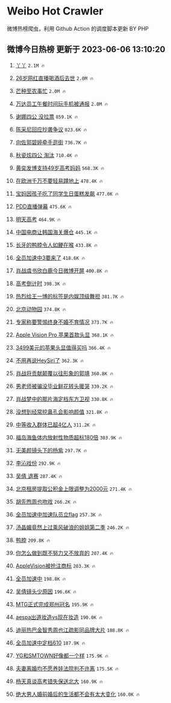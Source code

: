 # Weibo Hot Crawler 



微博热榜爬虫，利用 Github Action 的调度脚本更新 BY PHP 


## 微博今日热榜 更新于 2023-06-06 13:10:20 
1. [丫丫](https://s.weibo.com/weibo?q=%E4%B8%AB%E4%B8%AB&t=31&band_rank=1&Refer=top) `2.1M 🔥` 

1. [26岁网红直播喝酒后去世](https://s.weibo.com/weibo?q=%2326%E5%B2%81%E7%BD%91%E7%BA%A2%E7%9B%B4%E6%92%AD%E5%96%9D%E9%85%92%E5%90%8E%E5%8E%BB%E4%B8%96%23&t=31&band_rank=2&Refer=top) `2.0M 🔥` 

1. [芒种至农事忙](https://s.weibo.com/weibo?q=%23%E8%8A%92%E7%A7%8D%E8%87%B3%E5%86%9C%E4%BA%8B%E5%BF%99%23&t=31&band_rank=3&Refer=top) `2.0M 🔥` 

1. [万达员工午餐时间玩手机被通报](https://s.weibo.com/weibo?q=%23%E4%B8%87%E8%BE%BE%E5%91%98%E5%B7%A5%E5%8D%88%E9%A4%90%E6%97%B6%E9%97%B4%E7%8E%A9%E6%89%8B%E6%9C%BA%E8%A2%AB%E9%80%9A%E6%8A%A5%23&t=31&band_rank=4&Refer=top) `2.0M 🔥` 

1. [谢娜四公 没拉票](https://s.weibo.com/weibo?q=%E8%B0%A2%E5%A8%9C%E5%9B%9B%E5%85%AC%20%E6%B2%A1%E6%8B%89%E7%A5%A8&t=31&band_rank=5&Refer=top) `859.1K 🔥` 

1. [陈采尼回应抄袭争议](https://s.weibo.com/weibo?q=%23%E9%99%88%E9%87%87%E5%B0%BC%E5%9B%9E%E5%BA%94%E6%8A%84%E8%A2%AD%E4%BA%89%E8%AE%AE%23&t=31&band_rank=6&Refer=top) `823.6K 🔥` 

1. [向佐郭碧婷牵手逛街](https://s.weibo.com/weibo?q=%23%E5%90%91%E4%BD%90%E9%83%AD%E7%A2%A7%E5%A9%B7%E7%89%B5%E6%89%8B%E9%80%9B%E8%A1%97%23&t=31&band_rank=7&Refer=top) `736.7K 🔥` 

1. [秋瓷炫四公 淘汰](https://s.weibo.com/weibo?q=%E7%A7%8B%E7%93%B7%E7%82%AB%E5%9B%9B%E5%85%AC%20%E6%B7%98%E6%B1%B0&t=31&band_rank=8&Refer=top) `710.4K 🔥` 

1. [黄奕发博支持49岁高考妈妈](https://s.weibo.com/weibo?q=%23%E9%BB%84%E5%A5%95%E5%8F%91%E5%8D%9A%E6%94%AF%E6%8C%8149%E5%B2%81%E9%AB%98%E8%80%83%E5%A6%88%E5%A6%88%23&t=31&band_rank=9&Refer=top) `568.3K 🔥` 

1. [在欧洲千万不要轻易蹲地上](https://s.weibo.com/weibo?q=%23%E5%9C%A8%E6%AC%A7%E6%B4%B2%E5%8D%83%E4%B8%87%E4%B8%8D%E8%A6%81%E8%BD%BB%E6%98%93%E8%B9%B2%E5%9C%B0%E4%B8%8A%23&t=31&band_rank=10&Refer=top) `478.4K 🔥` 

1. [宝妈因孩子吃了同学生日蛋糕发飙](https://s.weibo.com/weibo?q=%E5%AE%9D%E5%A6%88%E5%9B%A0%E5%AD%A9%E5%AD%90%E5%90%83%E4%BA%86%E5%90%8C%E5%AD%A6%E7%94%9F%E6%97%A5%E8%9B%8B%E7%B3%95%E5%8F%91%E9%A3%99&t=31&band_rank=11&Refer=top) `477.0K 🔥` 

1. [PDD直播弹幕](https://s.weibo.com/weibo?q=PDD%E7%9B%B4%E6%92%AD%E5%BC%B9%E5%B9%95&t=31&band_rank=12&Refer=top) `475.6K 🔥` 

1. [明天高考](https://s.weibo.com/weibo?q=%23%E6%98%8E%E5%A4%A9%E9%AB%98%E8%80%83%23&t=31&band_rank=13&Refer=top) `464.9K 🔥` 

1. [中国电商让韩国海关爆仓](https://s.weibo.com/weibo?q=%23%E4%B8%AD%E5%9B%BD%E7%94%B5%E5%95%86%E8%AE%A9%E9%9F%A9%E5%9B%BD%E6%B5%B7%E5%85%B3%E7%88%86%E4%BB%93%23&t=31&band_rank=14&Refer=top) `445.1K 🔥` 

1. [长牙的鸭脖令人如鲠在喉](https://s.weibo.com/weibo?q=%23%E9%95%BF%E7%89%99%E7%9A%84%E9%B8%AD%E8%84%96%E4%BB%A4%E4%BA%BA%E5%A6%82%E9%B2%A0%E5%9C%A8%E5%96%89%23&t=31&band_rank=15&Refer=top) `433.8K 🔥` 

1. [全员加速中3要来了](https://s.weibo.com/weibo?q=%23%E5%85%A8%E5%91%98%E5%8A%A0%E9%80%9F%E4%B8%AD3%E8%A6%81%E6%9D%A5%E4%BA%86%23&t=31&band_rank=16&Refer=top) `418.6K 🔥` 

1. [肖战虞书欣白鹿今日微博开屏](https://s.weibo.com/weibo?q=%23%E8%82%96%E6%88%98%E8%99%9E%E4%B9%A6%E6%AC%A3%E7%99%BD%E9%B9%BF%E4%BB%8A%E6%97%A5%E5%BE%AE%E5%8D%9A%E5%BC%80%E5%B1%8F%23&t=31&band_rank=17&Refer=top) `400.8K 🔥` 

1. [高考倒计时](https://s.weibo.com/weibo?q=%23%E9%AB%98%E8%80%83%E5%80%92%E8%AE%A1%E6%97%B6%23&t=31&band_rank=18&Refer=top) `398.3K 🔥` 

1. [热烈给王一博的标签是内娱顶级舞担](https://s.weibo.com/weibo?q=%23%E7%83%AD%E7%83%88%E7%BB%99%E7%8E%8B%E4%B8%80%E5%8D%9A%E7%9A%84%E6%A0%87%E7%AD%BE%E6%98%AF%E5%86%85%E5%A8%B1%E9%A1%B6%E7%BA%A7%E8%88%9E%E6%8B%85%23&t=31&band_rank=19&Refer=top) `381.7K 🔥` 

1. [北京动物园](https://s.weibo.com/weibo?q=%E5%8C%97%E4%BA%AC%E5%8A%A8%E7%89%A9%E5%9B%AD&t=31&band_rank=20&Refer=top) `374.8K 🔥` 

1. [专家称要警惕终身不婚不育情况](https://s.weibo.com/weibo?q=%23%E4%B8%93%E5%AE%B6%E7%A7%B0%E8%A6%81%E8%AD%A6%E6%83%95%E7%BB%88%E8%BA%AB%E4%B8%8D%E5%A9%9A%E4%B8%8D%E8%82%B2%E6%83%85%E5%86%B5%23&t=31&band_rank=21&Refer=top) `373.7K 🔥` 

1. [Apple Vision Pro 苹果首款头显](https://s.weibo.com/weibo?q=%23Apple%20Vision%20Pro%20%E8%8B%B9%E6%9E%9C%E9%A6%96%E6%AC%BE%E5%A4%B4%E6%98%BE%23&t=31&band_rank=22&Refer=top) `368.1K 🔥` 

1. [3499美元的苹果头显值得买吗](https://s.weibo.com/weibo?q=%233499%E7%BE%8E%E5%85%83%E7%9A%84%E8%8B%B9%E6%9E%9C%E5%A4%B4%E6%98%BE%E5%80%BC%E5%BE%97%E4%B9%B0%E5%90%97%23&t=31&band_rank=23&Refer=top) `366.4K 🔥` 

1. [不用再说HeySiri了](https://s.weibo.com/weibo?q=%23%E4%B8%8D%E7%94%A8%E5%86%8D%E8%AF%B4HeySiri%E4%BA%86%23&t=31&band_rank=24&Refer=top) `362.3K 🔥` 

1. [肖战将贡献颠覆以往形象的郭靖](https://s.weibo.com/weibo?q=%23%E8%82%96%E6%88%98%E5%B0%86%E8%B4%A1%E7%8C%AE%E9%A2%A0%E8%A6%86%E4%BB%A5%E5%BE%80%E5%BD%A2%E8%B1%A1%E7%9A%84%E9%83%AD%E9%9D%96%23&t=31&band_rank=25&Refer=top) `360.8K 🔥` 

1. [男老师被骗没毕业鲜花转头暖哭](https://s.weibo.com/weibo?q=%23%E7%94%B7%E8%80%81%E5%B8%88%E8%A2%AB%E9%AA%97%E6%B2%A1%E6%AF%95%E4%B8%9A%E9%B2%9C%E8%8A%B1%E8%BD%AC%E5%A4%B4%E6%9A%96%E5%93%AD%23&t=31&band_rank=26&Refer=top) `339.2K 🔥` 

1. [肖战梦中的那片海定档东方卫视](https://s.weibo.com/weibo?q=%23%E8%82%96%E6%88%98%E6%A2%A6%E4%B8%AD%E7%9A%84%E9%82%A3%E7%89%87%E6%B5%B7%E5%AE%9A%E6%A1%A3%E4%B8%9C%E6%96%B9%E5%8D%AB%E8%A7%86%23&t=31&band_rank=27&Refer=top) `330.8K 🔥` 

1. [没想到经常挖鼻孔会影响颜值](https://s.weibo.com/weibo?q=%23%E6%B2%A1%E6%83%B3%E5%88%B0%E7%BB%8F%E5%B8%B8%E6%8C%96%E9%BC%BB%E5%AD%94%E4%BC%9A%E5%BD%B1%E5%93%8D%E9%A2%9C%E5%80%BC%23&t=31&band_rank=28&Refer=top) `321.8K 🔥` 

1. [中等收入群体已超4亿人](https://s.weibo.com/weibo?q=%23%E4%B8%AD%E7%AD%89%E6%94%B6%E5%85%A5%E7%BE%A4%E4%BD%93%E5%B7%B2%E8%B6%854%E4%BA%BF%E4%BA%BA%23&t=31&band_rank=29&Refer=top) `311.2K 🔥` 

1. [福岛海鱼体内放射性物质超标180倍](https://s.weibo.com/weibo?q=%23%E7%A6%8F%E5%B2%9B%E6%B5%B7%E9%B1%BC%E4%BD%93%E5%86%85%E6%94%BE%E5%B0%84%E6%80%A7%E7%89%A9%E8%B4%A8%E8%B6%85%E6%A0%87180%E5%80%8D%23&t=31&band_rank=30&Refer=top) `303.9K 🔥` 

1. [无美颜镜头下的杨紫](https://s.weibo.com/weibo?q=%23%E6%97%A0%E7%BE%8E%E9%A2%9C%E9%95%9C%E5%A4%B4%E4%B8%8B%E7%9A%84%E6%9D%A8%E7%B4%AB%23&t=31&band_rank=31&Refer=top) `297.7K 🔥` 

1. [李沁戏份](https://s.weibo.com/weibo?q=%E6%9D%8E%E6%B2%81%E6%88%8F%E4%BB%BD&t=31&band_rank=32&Refer=top) `292.9K 🔥` 

1. [吴倩 退赛](https://s.weibo.com/weibo?q=%E5%90%B4%E5%80%A9%20%E9%80%80%E8%B5%9B&t=31&band_rank=33&Refer=top) `287.4K 🔥` 

1. [北京租房提取公积金上限调整为2000元](https://s.weibo.com/weibo?q=%23%E5%8C%97%E4%BA%AC%E7%A7%9F%E6%88%BF%E6%8F%90%E5%8F%96%E5%85%AC%E7%A7%AF%E9%87%91%E4%B8%8A%E9%99%90%E8%B0%83%E6%95%B4%E4%B8%BA2000%E5%85%83%23&t=31&band_rank=34&Refer=top) `271.4K 🔥` 

1. [胡先煦周也吻戏](https://s.weibo.com/weibo?q=%23%E8%83%A1%E5%85%88%E7%85%A6%E5%91%A8%E4%B9%9F%E5%90%BB%E6%88%8F%23&t=31&band_rank=35&Refer=top) `266.2K 🔥` 

1. [全员加速中加速队员立flag](https://s.weibo.com/weibo?q=%23%E5%85%A8%E5%91%98%E5%8A%A0%E9%80%9F%E4%B8%AD%E5%8A%A0%E9%80%9F%E9%98%9F%E5%91%98%E7%AB%8Bflag%23&t=31&band_rank=36&Refer=top) `257.3K 🔥` 

1. [汤晶媚竟然上过乘风破浪的姐姐第二季](https://s.weibo.com/weibo?q=%23%E6%B1%A4%E6%99%B6%E5%AA%9A%E7%AB%9F%E7%84%B6%E4%B8%8A%E8%BF%87%E4%B9%98%E9%A3%8E%E7%A0%B4%E6%B5%AA%E7%9A%84%E5%A7%90%E5%A7%90%E7%AC%AC%E4%BA%8C%E5%AD%A3%23&t=31&band_rank=37&Refer=top) `246.2K 🔥` 

1. [鸭脖](https://s.weibo.com/weibo?q=%E9%B8%AD%E8%84%96&t=31&band_rank=38&Refer=top) `209.8K 🔥` 

1. [你怎么做到既不努力又不放弃的](https://s.weibo.com/weibo?q=%E4%BD%A0%E6%80%8E%E4%B9%88%E5%81%9A%E5%88%B0%E6%97%A2%E4%B8%8D%E5%8A%AA%E5%8A%9B%E5%8F%88%E4%B8%8D%E6%94%BE%E5%BC%83%E7%9A%84&t=31&band_rank=39&Refer=top) `207.4K 🔥` 

1. [AppleVision被抢注商标](https://s.weibo.com/weibo?q=%23AppleVision%E8%A2%AB%E6%8A%A2%E6%B3%A8%E5%95%86%E6%A0%87%23&t=31&band_rank=40&Refer=top) `203.3K 🔥` 

1. [全员加速中](https://s.weibo.com/weibo?q=%23%E5%85%A8%E5%91%98%E5%8A%A0%E9%80%9F%E4%B8%AD%23&t=31&band_rank=41&Refer=top) `198.8K 🔥` 

1. [吴倩镜头少原因](https://s.weibo.com/weibo?q=%23%E5%90%B4%E5%80%A9%E9%95%9C%E5%A4%B4%E5%B0%91%E5%8E%9F%E5%9B%A0%23&t=31&band_rank=42&Refer=top) `196.6K 🔥` 

1. [MTG正式完成郑州冠名](https://s.weibo.com/weibo?q=%23MTG%E6%AD%A3%E5%BC%8F%E5%AE%8C%E6%88%90%E9%83%91%E5%B7%9E%E5%86%A0%E5%90%8D%23&t=31&band_rank=43&Refer=top) `195.9K 🔥` 

1. [aespa出道妆造vs现在妆造](https://s.weibo.com/weibo?q=%23aespa%E5%87%BA%E9%81%93%E5%A6%86%E9%80%A0vs%E7%8E%B0%E5%9C%A8%E5%A6%86%E9%80%A0%23&t=31&band_rank=44&Refer=top) `190.0K 🔥` 

1. [迪丽热巴金智秀周也江疏影同品牌大片](https://s.weibo.com/weibo?q=%23%E8%BF%AA%E4%B8%BD%E7%83%AD%E5%B7%B4%E9%87%91%E6%99%BA%E7%A7%80%E5%91%A8%E4%B9%9F%E6%B1%9F%E7%96%8F%E5%BD%B1%E5%90%8C%E5%93%81%E7%89%8C%E5%A4%A7%E7%89%87%23&t=31&band_rank=45&Refer=top) `188.8K 🔥` 

1. [全员加速中定档610](https://s.weibo.com/weibo?q=%23%E5%85%A8%E5%91%98%E5%8A%A0%E9%80%9F%E4%B8%AD%E5%AE%9A%E6%A1%A3610%23&t=31&band_rank=46&Refer=top) `187.9K 🔥` 

1. [YG和SMTOWN好像都一个样](https://s.weibo.com/weibo?q=%23YG%E5%92%8CSMTOWN%E5%A5%BD%E5%83%8F%E9%83%BD%E4%B8%80%E4%B8%AA%E6%A0%B7%23&t=31&band_rank=47&Refer=top) `175.9K 🔥` 

1. [夫妻离婚均不愿养娃法院判不许离](https://s.weibo.com/weibo?q=%23%E5%A4%AB%E5%A6%BB%E7%A6%BB%E5%A9%9A%E5%9D%87%E4%B8%8D%E6%84%BF%E5%85%BB%E5%A8%83%E6%B3%95%E9%99%A2%E5%88%A4%E4%B8%8D%E8%AE%B8%E7%A6%BB%23&t=31&band_rank=48&Refer=top) `175.5K 🔥` 

1. [杨天真谈高考错失保送北大](https://s.weibo.com/weibo?q=%23%E6%9D%A8%E5%A4%A9%E7%9C%9F%E8%B0%88%E9%AB%98%E8%80%83%E9%94%99%E5%A4%B1%E4%BF%9D%E9%80%81%E5%8C%97%E5%A4%A7%23&t=31&band_rank=49&Refer=top) `160.9K 🔥` 

1. [绝大男人婚前婚后的生活都不会有太大变化](https://s.weibo.com/weibo?q=%E7%BB%9D%E5%A4%A7%E7%94%B7%E4%BA%BA%E5%A9%9A%E5%89%8D%E5%A9%9A%E5%90%8E%E7%9A%84%E7%94%9F%E6%B4%BB%E9%83%BD%E4%B8%8D%E4%BC%9A%E6%9C%89%E5%A4%AA%E5%A4%A7%E5%8F%98%E5%8C%96&t=31&band_rank=50&Refer=top) `160.0K 🔥` 

